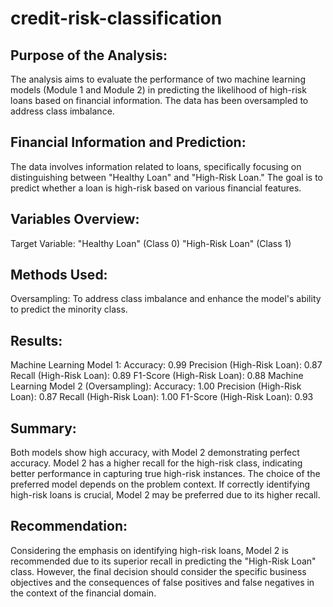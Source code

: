 # credit-risk-classification
## Purpose of the Analysis:
The analysis aims to evaluate the performance of two machine learning models (Module 1 and Module 2) in predicting the likelihood of high-risk loans based on financial information. The data has been oversampled to address class imbalance.

## Financial Information and Prediction:
The data involves information related to loans, specifically focusing on distinguishing between "Healthy Loan" and "High-Risk Loan." The goal is to predict whether a loan is high-risk based on various financial features.

## Variables Overview:
Target Variable:
"Healthy Loan" (Class 0)
"High-Risk Loan" (Class 1)

## Methods Used:
Oversampling: To address class imbalance and enhance the model's ability to predict the minority class.

## Results:
Machine Learning Model 1:
Accuracy: 0.99
Precision (High-Risk Loan): 0.87
Recall (High-Risk Loan): 0.89
F1-Score (High-Risk Loan): 0.88
Machine Learning Model 2 (Oversampling):
Accuracy: 1.00
Precision (High-Risk Loan): 0.87
Recall (High-Risk Loan): 1.00
F1-Score (High-Risk Loan): 0.93
## Summary:
Both models show high accuracy, with Model 2 demonstrating perfect accuracy.
Model 2 has a higher recall for the high-risk class, indicating better performance in capturing true high-risk instances.
The choice of the preferred model depends on the problem context. If correctly identifying high-risk loans is crucial, Model 2 may be preferred due to its higher recall.
## Recommendation:
Considering the emphasis on identifying high-risk loans, Model 2 is recommended due to its superior recall in predicting the "High-Risk Loan" class. However, the final decision should consider the specific business objectives and the consequences of false positives and false negatives in the context of the financial domain.
